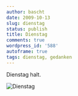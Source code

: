 ```yaml
---
author: bascht
date: 2009-10-13
slug: dienstag
status: publish
title: Dienstag
comments: true
wordpress_id: '588'
autoframe: true
tags: dienstag, gedanken
---
```


Dienstag halt.

![Dienstag](/blog/2009-10-13-dienstag/photo_on_2009-10-13_at_09-19.jpg)
